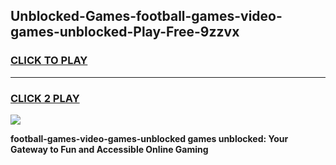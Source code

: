 
## Unblocked-Games-football-games-video-games-unblocked-Play-Free-9zzvx
<h3>
<a href="https://premium76.site?title=football-games-video-games-unblocked&ref=18A">CLICK TO PLAY</a></h3>
<hr>

<h3>
<a href="https://premium76.site?title=football-games-video-games-unblocked&ref=18A">CLICK 2 PLAY</a>
  
</h3>

<a href="https://premium76.site?title=football-games-video-games-unblocked&ref=18A"><img src="https://clearcache.store/games.png"></a>


**football-games-video-games-unblocked games unblocked: Your Gateway to Fun and Accessible Online Gaming**
